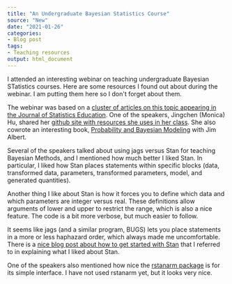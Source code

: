 ```yaml
---
title: "An Undergraduate Bayesian Statistics Course"
source: "New"
date: "2021-01-26"
categories:
- Blog post
tags:
- Teaching resources
output: html_document
---
```


I attended an interesting webinar on teaching undergraduate Bayesian STatistics courses. Here are some resources I found out about during the webinar. I am putting them here so I don't forget about them.

<!--more-->

The webinar was based on a [cluster of articles on this topic appearing in the Journal of Statistics Education](https://www.tandfonline.com/toc/ujse20/28/3). One of the speakers, Jingchen (Monica) Hu, shared her [github site with resources she uses in her class](https://github.com/monika76five/Undergrad-Bayesian-Course). She also cowrote an interesting book, [Probability and Bayesian Modeling](https://www.routledge.com/Probability-and-Bayesian-Modeling/Albert-Hu/p/book/9781138492561) with Jim Albert.

Several of the speakers talked about using jags versus Stan for teaching Bayesian Methods, and I mentioned how much better I liked Stan. In particular, I liked how Stan places statements within specific blocks (data, transformed data, parameters, transformed parameters, model, and generated quantities). 

Another thing I like about Stan is how it forces you to define which data and which parameters are integer versus real. These definitions allow arguments of lower and upper to restrict the range, which is also a nice feature. The code is a bit more verbose, but much easier to follow. 

It seems like jags (and a similar program, BUGS) lets you place statements in a more or less haphazard order, which always made me uncomfortable. There is a [nice blog post about how to get started with Stan](https://www.r-bloggers.com/2019/01/an-introduction-to-stan-with-r/) that I referred to in explaining what I liked about Stan. 

One of the speakers also mentioned how nice the [rstanarm package](https://cran.r-project.org/web/packages/rstanarm/vignettes/rstanarm.html) is for its simple interface. I have not used rstanarm yet, but it looks very nice.
